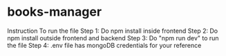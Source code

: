 # books-manager
Instruction To run the file 
Step 1: Do npm install inside frontend 
Step 2: Do npm install outside frontend and backend Step 3: Do "npm run dev" to run the file 
Step 4: .env file has mongoDB credentials for your reference